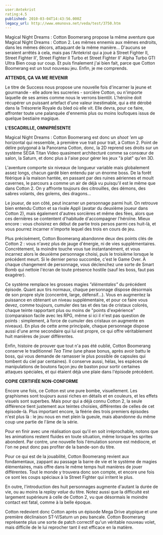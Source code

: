 ```yaml
---
user:Antekrist
rating:4.5
published: 2010-03-04T14:43:56.000Z
legacy_url: http://www.emunova.net/veda/test/3750.htm
---
```

Magical Night Dreams : Cotton Boomerang propose la même aventure que Magical Night Dreams : Cotton 2\. Les mêmes ennemis aux mêmes endroits, dans les mêmes décors, attaquant de la même manière... D'aucuns se seraient arrêtés à cela, mais pas l'Antekrist qui a joué à Street Fighter II, Street Fighter II', Street Fighter II Turbo et Street Fighter II' Alpha Turbo GTI Ultra Bien coup sur coup. Et puis finalement j'ai bien fait, parce que Cotton Boomerang est un tout nouveau jeu. Enfin, je me comprends.  

  

**ATTENDS, ÇA VA ME REVENIR**  

Le titre de Success nous propose une nouvelle fois d'incarner la jeune et gourmande - elle adore les sucreries - sorcière Cotton, ou n'importe laquelle de ses amies comme nous le verrons bientôt. L'héroïne doit récupérer un puissant artefact d'une valeur inestimable, qui a été dérobé dans la Trésorerie Royale du bled où elle vit. Elle devra, pour ce faire, affronter toute une palanquée d'ennemis plus ou moins loufoques issus de quelque bestiaire magique.  

  

**L'ESCADRILLE, OMNIPRÉSENTE**  

Magical Night Dreams : Cotton Boomerang est donc un _shoot 'em up_ horizontal qui ressemble, à première vue trait pour trait, à Cotton 2\. Point de délire polygonal à la Panorama Cotton, donc, la 2D reprend ses droits sur un système SEGA Titan Video quasiment architecturé comme sa consœur de salon, la Saturn, et donc plus à l'aise pour gérer les jeux "à plat" qu'en 3D.  

L'aventure comporte six niveaux de longueur variable mais globalement assez longs, chacun gardé bien entendu par un énorme boss. De la forêt féérique à la maison hantée, en passant par des ruines aériennes et moult cavernes, le parcours a comme un air de déjà vu puisqu'il est le même que dans Cotton 2\. On y affronte toujours des citrouilles, des démons, des sabres volants, des golems, des dragons...  

Le joueur, de son côté, peut incarner un personnage parmi huit. On retrouve bien entendu Cotton et sa rivale Appli (avatar du deuxième joueur dans Cotton 2), mais également d'autres sorcières et même des fées, alors que ces dernières se contentent d'habitude d'accompagner l'héroïne. Mieux encore : vous choisirez en début de partie trois persos parmi ces huit-là, et vous pourrez incarner n'importe lequel des trois en cours de jeu.  

Plus précisément, Cotton Boomerang abandonne deux des points clés de Cotton 2 : vous n'avez plus de jauge d'énergie, ni de vies supplémentaires. Concrètement, la moindre touche vous tue instantanément, et vous incarnez alors le deuxième personnage choisi, puis le troisième lorsque le précédent meurt. Si le dernier perso succombe, c'est le Game Over. À chaque changement de personnage, vous déclenchez une sorte de Smart Bomb qui nettoie l'écran de toute présence hostile (sauf les boss, faut pas exagérer).  

Ce système remplace les grosses magies _"élémentales"_ du précédent épisode. Quant aux tirs normaux, chaque personnage dispose désormais de son propre style (concentré, large, défensif...). Vous en augmentez la puissance en obtenant un niveau supplémentaire, et pour ce faire vous devez, comme toujours, cumuler des tas et des tas de cristaux colorés, chaque teinte rapportant plus ou moins de "points d'expérience" (comparaison facile avec les RPG, même si ici il n'est pas question de points : simplement, à force de cumuler des cristaux on augmente en niveaux). En plus de cette arme principale, chaque personnage dispose aussi d'une arme secondaire qui lui est propre, ce qui offre véritablement huit manières de jouer différentes.  

Enfin, histoire de prouver que tout n'a pas été oublié, Cotton Boomerang conserve le traditionnel _Tea Time_ (une phase bonus, après avoir battu le boss, qui vous demande de ramasser le plus possible de capsules qui tombent du ciel par centaines). Il conserve aussi, hélas, les espèces de manipulations de boutons façon jeu de baston pour sortir certaines attaques spéciales, et qui étaient déjà une plaie dans l'épisode précédent.  

  

**COPIE CERTIFIÉE NON-CONFORME**  

Encore une fois, ce Cotton est une pure bombe, visuellement. Les graphismes sont toujours aussi riches en détails et en couleurs, et les effets visuels sont superbes. Mais pour qui a déjà connu Cotton 2, la seule différence tient justement aux teintes choisies, différentes de celles de cet épisode-là. Plus important encore, la féérie des trois premiers épisodes n'est plus là : le jeu nous en met plein la gueule, mais abandonne du même coup une partie de l'âme de la série.  

Pour en finir avec une réalisation quoi qu'il en soit irréprochable, notons que les animations restent fluides en toute situation, même lorsque les sprites abondent. Par contre, une nouvelle fois l'émulation sonore est médiocre, et l'on ne peut donc pas profiter de la bande-son du titre.  

Pour ce qui est de la jouabilité, Cotton Boomerang revient aux fondamentaux, zappant au passage la barre de vie et le système de magies élémentaires, mais offre dans le même temps huit manières de jouer différentes. Tout le monde y trouvera donc son compte, et encore une fois ce sont les coups spéciaux à la Street Fighter qui irritent le plus.  

En outre, l'introduction des huit personnages augmente d'autant la durée de vie, ou au moins la _replay value_ du titre. Notez aussi que la difficulté est largement supérieure à celle de Cotton 2, vu que désormais le moindre contact est fatal, comme à la belle époque.  

Cotton redevient donc Cotton après un épisode Mega Drive atypique et une première déclinaison ST-V/Saturn un peu bancale. Cotton Boomerang représente plus une sorte de patch correctif qu'un véritable nouveau volet, mais difficile de le lui reprocher tant il est efficace en la matière.
